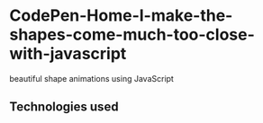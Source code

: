 # CodePen-Home-I-make-the-shapes-come-much-too-close-with-javascript

beautiful shape animations using JavaScript 

## Technologies used
